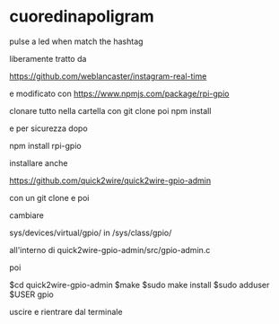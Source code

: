 # cuoredinapoligram
pulse a led when match the hashtag


liberamente tratto da

https://github.com/weblancaster/instagram-real-time

e modificato con
https://www.npmjs.com/package/rpi-gpio

clonare tutto nella cartella con git clone 
poi
npm install

e per sicurezza dopo

npm install rpi-gpio

installare anche

https://github.com/quick2wire/quick2wire-gpio-admin

con un git clone e poi

cambiare

sys/devices/virtual/gpio/ in /sys/class/gpio/

all'interno di quick2wire-gpio-admin/src/gpio-admin.c

poi

$cd quick2wire-gpio-admin
$make
$sudo make install
$sudo adduser $USER gpio
 
uscire e rientrare dal terminale
